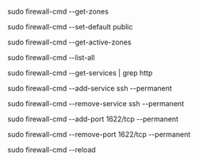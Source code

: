 sudo firewall-cmd --get-zones

sudo firewall-cmd --set-default public

sudo firewall-cmd --get-active-zones

sudo firewall-cmd --list-all

sudo firewall-cmd --get-services | grep http

sudo firewall-cmd --add-service ssh --permanent

sudo firewall-cmd --remove-service ssh --permanent

sudo firewall-cmd --add-port 1622/tcp --permanent

sudo firewall-cmd --remove-port 1622/tcp --permanent

sudo firewall-cmd --reload
